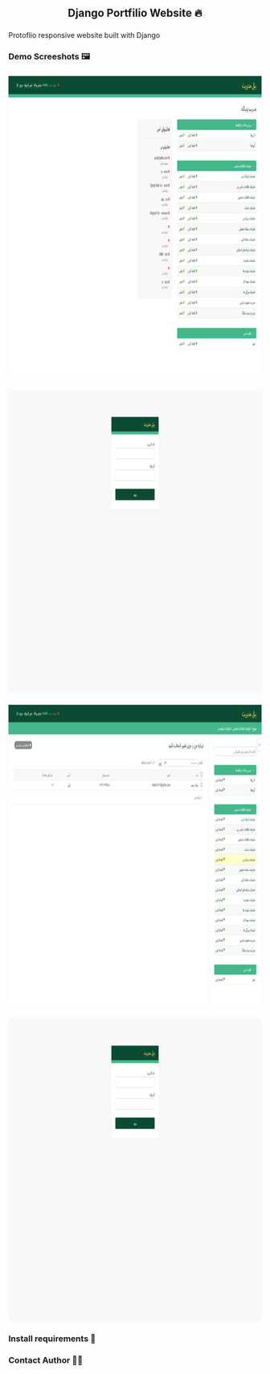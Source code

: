 <h2 align="center">Django Portfilio Website 🔥</h2>

###

<p align="left">Protoflio responsive website built with Django</p>

###

<h3 align="left">Demo Screeshots 🖼️</h3>

###


<div align="center">
  <img height="600" src="https://raw.githubusercontent.com/cymilad/django_resume/refs/heads/resume/Pictures/admin-panel.png?token=GHSAT0AAAAAAC4YZPBGQGKR6JQZLQXJLRGGZ5R3EPA"  />
</div>

###

<div align="center">
  <img height="600" src="https://raw.githubusercontent.com/cymilad/django_resume/refs/heads/resume/Pictures/admin-panel-2.png?token=GHSAT0AAAAAAC4YZPBHZG52ZZB2MMPQEJRIZ5R3FJQ"  />
</div>

###

<div align="center">
  <img height="600" src="https://raw.githubusercontent.com/cymilad/django_resume/refs/heads/resume/Pictures/admin-panel-3.png?token=GHSAT0AAAAAAC4YZPBGOJZTLIJZTVWXH2YOZ5R3FVA"  />
</div>

###

<div align="center">
  <img height="600" src="https://raw.githubusercontent.com/cymilad/django_resume/refs/heads/resume/Pictures/admin-panel-2.png?token=GHSAT0AAAAAAC4YZPBHPF6XDQ5W4AGPERMEZ5R2BHQ"  />
</div>

###

<h3 align="left">Install requirements 🔧</h3>

###

<h3 align="left">Contact Author 👨‍💻</h3>

###
